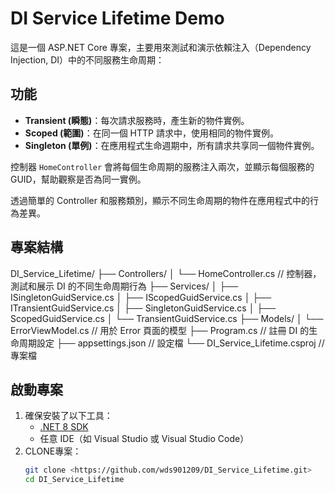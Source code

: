 # DI Service Lifetime Demo
這是一個 ASP.NET Core 專案，主要用來測試和演示依賴注入（Dependency Injection, DI）中的不同服務生命周期：
## 功能
- **Transient (瞬態)**：每次請求服務時，產生新的物件實例。
- **Scoped (範圍)**：在同一個 HTTP 請求中，使用相同的物件實例。
- **Singleton (單例)**：在應用程式生命週期中，所有請求共享同一個物件實例。

控制器 `HomeController` 會將每個生命周期的服務注入兩次，並顯示每個服務的 GUID，幫助觀察是否為同一實例。


透過簡單的 Controller 和服務類別，顯示不同生命周期的物件在應用程式中的行為差異。


## 專案結構
DI_Service_Lifetime/
├── Controllers/
│   └── HomeController.cs      // 控制器，測試和展示 DI 的不同生命周期行為
├── Services/
│   ├── ISingletonGuidService.cs
│   ├── IScopedGuidService.cs
│   ├── ITransientGuidService.cs
│   ├── SingletonGuidService.cs
│   ├── ScopedGuidService.cs
│   └── TransientGuidService.cs
├── Models/
│   └── ErrorViewModel.cs      // 用於 Error 頁面的模型
├── Program.cs                 // 註冊 DI 的生命周期設定
├── appsettings.json           // 設定檔
└── DI_Service_Lifetime.csproj // 專案檔

## 啟動專案
1. 確保安裝了以下工具：
   - [.NET 8 SDK](https://dotnet.microsoft.com/)
   - 任意 IDE（如 Visual Studio 或 Visual Studio Code）
2. CLONE專案：
   ```bash
   git clone <https://github.com/wds901209/DI_Service_Lifetime.git>
   cd DI_Service_Lifetime
